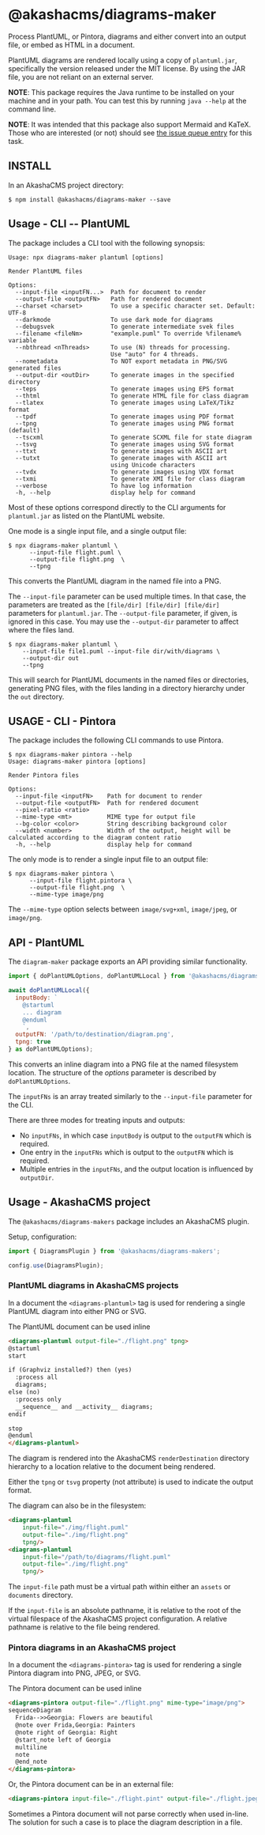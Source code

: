 # @akashacms/diagrams-maker

Process PlantUML, or Pintora, diagrams and either convert into an output file, or embed as HTML in a document.

PlantUML diagrams are rendered locally using a copy of `plantuml.jar`, specifically the version released under the MIT license.  By using the JAR file, you are not reliant on an external server.

**NOTE**: This package requires the Java runtime to be installed on your machine and in your path.  You can test this by running `java --help` at the command line.

**NOTE**: It was intended that this package also support Mermaid and KaTeX.  Those who are interested (or not) should see [the issue queue entry](https://github.com/akashacms/plugins-diagrams/issues/7) for this task.

## INSTALL

In an AkashaCMS project directory:

```shell
$ npm install @akashacms/diagrams-maker --save
```

## Usage - CLI -- PlantUML

The package includes a CLI tool with the following synopsis:

```shell
Usage: npx diagrams-maker plantuml [options]

Render PlantUML files

Options:
  --input-file <inputFN...>  Path for document to render
  --output-file <outputFN>   Path for rendered document
  --charset <charset>        To use a specific character set. Default: UTF-8
  --darkmode                 To use dark mode for diagrams
  --debugsvek                To generate intermediate svek files
  --filename <fileNm>        "example.puml" To override %filename% variable
  --nbthread <nThreads>      To use (N) threads for processing.
                             Use "auto" for 4 threads.
  --nometadata               To NOT export metadata in PNG/SVG generated files
  --output-dir <outDir>      To generate images in the specified directory
  --teps                     To generate images using EPS format
  --thtml                    To generate HTML file for class diagram
  --tlatex                   To generate images using LaTeX/Tikz format
  --tpdf                     To generate images using PDF format
  --tpng                     To generate images using PNG format (default)
  --tscxml                   To generate SCXML file for state diagram
  --tsvg                     To generate images using SVG format
  --ttxt                     To generate images with ASCII art
  --tutxt                    To generate images with ASCII art
                             using Unicode characters
  --tvdx                     To generate images using VDX format
  --txmi                     To generate XMI file for class diagram
  --verbose                  To have log information
  -h, --help                 display help for command
```

Most of these options correspond directly to the CLI arguments for `plantuml.jar` as listed on the PlantUML website.

One mode is a single input file, and a single output file:

```shell
$ npx diagrams-maker plantuml \
      --input-file flight.puml \
      --output-file flight.png  \
      --tpng
```

This converts the PlantUML diagram in the named file into a PNG.

The `--input-file` parameter can be used multiple times.  In that case, the parameters are treated as the `[file/dir] [file/dir] [file/dir]` parameters for `plantuml.jar`.  The `--output-file` parameter, if given, is ignored in this case.  You may use the `--output-dir` parameter to affect where the files land.

```shell
$ npx diagrams-maker plantuml \
    --input-file file1.puml --input-file dir/with/diagrams \
    --output-dir out
    --tpng
```

This will search for PlantUML documents in the named files or directories, generating PNG files, with the files landing in a directory hierarchy under the `out` directory.

## USAGE - CLI - Pintora

The package includes the following CLI commands to use Pintora.

```shell
$ npx diagrams-maker pintora --help
Usage: diagrams-maker pintora [options]

Render Pintora files

Options:
  --input-file <inputFN>    Path for document to render
  --output-file <outputFN>  Path for rendered document
  --pixel-ratio <ratio>
  --mime-type <mt>          MIME type for output file
  --bg-color <color>        String describing background color
  --width <number>          Width of the output, height will be calculated according to the diagram content ratio
  -h, --help                display help for command
```

The only mode is to render a single input file to an output file:

```shell
$ npx diagrams-maker pintora \
      --input-file flight.pintora \
      --output-file flight.png  \
      --mime-type image/png
```

The `--mime-type` option selects between `image/svg+xml`, `image/jpeg`, or `image/png`.

<!-- ## USAGE - CLI - Mermaid -->
<!-- ## USAGE - CLI - KaTeX -->

## API - PlantUML

The `diagram-maker` package exports an API providing similar functionality.

```js
import { doPlantUMLOptions, doPlantUMLLocal } from '@akashacms/diagrams-maker';

await doPlantUMLLocal({
  inputBody: `
    @startuml
    ... diagram
    @enduml
    `,
  outputFN: '/path/to/destination/diagram.png',
  tpng: true
} as doPlantUMLOptions);
```

This converts an inline diagram into a PNG file at the named filesystem location.  The structure of the _options_ parameter is described by `doPlantUMLOptions`.

The `inputFNs` is an array treated similarly to the `--input-file` parameter for the CLI.

There are three modes for treating inputs and outputs:

* No `inputFNs`, in which case `inputBody` is output to the `outputFN` which is required.
* One entry in the `inputFNs` which is output to the `outputFN` which is required.
* Multiple entries in the `inputFNs`, and the output location is influenced by `outputDir`.

## Usage - AkashaCMS project

The `@akashacms/diagrams-makers` package includes an AkashaCMS plugin.

Setup, configuration:

```js
import { DiagramsPlugin } from '@akashacms/diagrams-makers';

config.use(DiagramsPlugin);
```

### PlantUML diagrams in AkashaCMS projects

In a document the `<diagrams-plantuml>` tag is used for rendering a single PlantUML diagram into either PNG or SVG.

The PlantUML document can be used inline

```html
<diagrams-plantuml output-file="./flight.png" tpng>
@startuml
start

if (Graphviz installed?) then (yes)
  :process all 
  diagrams;
else (no)
  :process only 
  __sequence__ and __activity__ diagrams;
endif

stop
@enduml
</diagrams-plantuml>
```

The diagram is rendered into the AkashaCMS `renderDestination` directory hierarchy to a location relative to the document being rendered.

Either the `tpng` or `tsvg` property (not attribute) is used to indicate the output format.

The diagram can also be in the filesystem:

```html
<diagrams-plantuml
    input-file="./img/flight.puml"
    output-file="./img/flight.png"
    tpng/>
<diagrams-plantuml
    input-file="/path/to/diagrams/flight.puml"
    output-file="./img/flight.png"
    tpng/>
```

The `input-file` path must be a virtual path within either an `assets` or `documents` directory.

If the `input-file` is an absolute pathname, it is relative to the root of the virtual filespace of the AkashaCMS project configuration.  A relative pathname is relative to the file being rendered.

### Pintora diagrams in an AkashaCMS project

In a document the `<diagrams-pintora>` tag is used for rendering a single Pintora diagram into PNG, JPEG, or SVG.

The Pintora document can be used inline

```html
<diagrams-pintora output-file="./flight.png" mime-type="image/png">
sequenceDiagram
  Frida-->>Georgia: Flowers are beautiful
  @note over Frida,Georgia: Painters
  @note right of Georgia: Right
  @start_note left of Georgia
  multiline
  note
  @end_note
</diagrams-pintora>
```

Or, the Pintora document can be in an external file:

```html
<diagrams-pintora input-file="./flight.pint" output-file="./flight.jpeg" mime-type="image/jpeg"/>
```

Sometimes a Pintora document will not parse correctly when used in-line.  The solution for such a case is to place the diagram description in a file.
